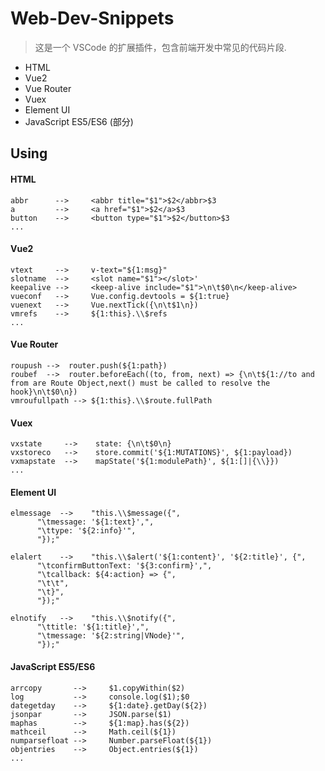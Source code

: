 # Web-Dev-Snippets

>这是一个 VSCode 的扩展插件，包含前端开发中常见的代码片段.

- HTML
- Vue2
- Vue Router
- Vuex
- Element UI
- JavaScript ES5/ES6 (部分)

## Using

#### HTML

```
abbr      -->     <abbr title="$1">$2</abbr>$3
a         -->     <a href="$1">$2</a>$3
button    -->     <button type="$1">$2</button>$3
...
```

#### Vue2

```
vtext     -->     v-text="${1:msg}"
slotname  -->     <slot name="$1"></slot>'
keepalive -->     <keep-alive include="$1">\n\t$0\n</keep-alive>
vueconf   -->     Vue.config.devtools = ${1:true}
vuenext   -->     Vue.nextTick({\n\t$1\n})
vmrefs    -->     ${1:this}.\\$refs
...
```

#### Vue Router

```
roupush -->  router.push(${1:path})
roubef  -->  router.beforeEach((to, from, next) => {\n\t${1://to and from are Route Object,next() must be called to resolve the hook}\n\t$0\n})
vmroufullpath --> ${1:this}.\\$route.fullPath
```

#### Vuex

```
vxstate     -->    state: {\n\t$0\n}
vxstoreco   -->    store.commit('${1:MUTATIONS}', ${1:payload})
vxmapstate  -->    mapState('${1:modulePath}', ${1:[]|{\\}})
...
```

#### Element UI

```
elmessage  -->    "this.\\$message({",
      "\tmessage: '${1:text}',",
      "\ttype: '${2:info}'",
      "});"

elalert    -->    "this.\\$alert('${1:content}', '${2:title}', {",
      "\tconfirmButtonText: '${3:confirm}',",
      "\tcallback: ${4:action} => {",
      "\t\t",
      "\t}",
      "});"

elnotify   -->    "this.\\$notify({",
      "\ttitle: '${1:title}',",
      "\tmessage: '${2:string|VNode}'",
      "});"
```

#### JavaScript ES5/ES6

```
arrcopy       -->     $1.copyWithin($2)
log           -->     console.log($1);$0
dategetday    -->     ${1:date}.getDay(${2})
jsonpar       -->     JSON.parse($1)
maphas        -->     ${1:map}.has(${2})
mathceil      -->     Math.ceil(${1})
numparsefloat -->     Number.parseFloat(${1})
objentries    -->     Object.entries(${1})
...
```